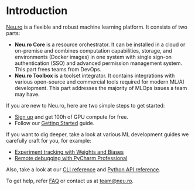 # Introduction

[Neu.ro](https://neu.ro) is a flexible and robust machine learning platform. It consists of two parts:

* **Neu.ro Core** is a resource orchestrator. It can be installed in a cloud or on-premise and combines computation capabilities, storage, and environments \(Docker images\) in one system with single sign-on authentication \(SSO\) and advanced permission management system. This part frees teams from DevOps.
* **Neu.ro Toolbox** is a toolset integrator. It contains integrations with various open-source and commercial tools required for modern ML/AI development. This part addresses the majority of MLOps issues a team may have.

If you are new to Neu.ro, here are two simple steps to get started:

* [Sign up](https://neu.ro) and get 100h of GPU compute for free.
* Follow our [Getting Started](getting-started.md) guide.

If you want to dig deeper, take a look at various ML development guides we carefully craft for you, for example:

* [Experiment tracking with Weights and Biases](toolbox/experiment-tracking-with-weights-and-biases.md)
* [Remote debugging with PyCharm Professional](toolbox/remote-debugging-with-pycharm-professional.md)

Also, take a look at our [CLI reference](https://neu-ro.gitbook.io/neu-ro-cli-reference/) and [Python API reference](https://neuro-sdk.readthedocs.io/en/latest/).

To get help, refer [FAQ](faq.md) or contact us at [team@neu.ro](mailto:team@neu.ro).

